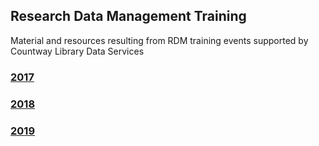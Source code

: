 ## Research Data Management Training
Material and resources resulting from RDM training events supported by Countway Library Data Services

### [2017](https://github.com/Countway-Library/Data-Management/tree/master/2017)
### [2018](https://github.com/Countway-Library/Data-Management/tree/master/2018)
### [2019](https://github.com/Countway-Library/Data-Management/tree/master/2019)
